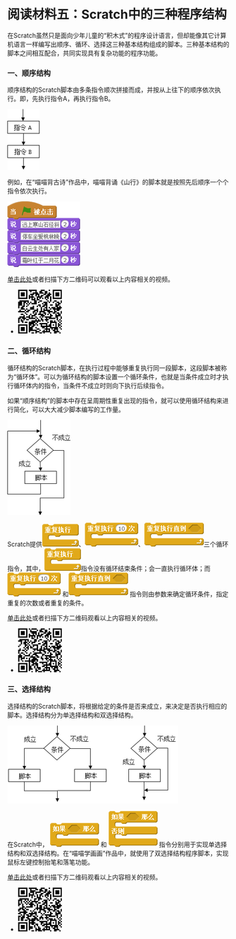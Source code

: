 # 阅读材料五：Scratch中的三种程序结构



在Scratch虽然只是面向少年儿童的“积木式”的程序设计语言，但却能像其它计算机语言一样编写出顺序、循环、选择这三种基本结构组成的脚本。三种基本结构的脚本之间相互配合，共同实现具有复杂功能的程序功能。



### 一、顺序结构

顺序结构的Scratch脚本由多条指令顺次拼接而成，并按从上往下的顺序依次执行。即，先执行指令A，再执行指令B。

![](../../.gitbook/assets/scratch15-1.png)

例如，在“喵喵背古诗”作品中，喵喵背诵《山行》的脚本就是按照先后顺序一个个指令依次执行。

![](../../.gitbook/assets/scratch15-2.png)



[单击此处](http://haohaodada.com/video/a21101.php)或者扫描下方二维码可以观看以上内容相关的视频。

* ![](../../.gitbook/assets/a21101.png) 





### 二、循环结构

循环结构的Scratch脚本，在执行过程中能够重复执行同一段脚本，这段脚本被称为“循环体”。可以为循环结构的脚本设置一个循环条件，也就是当条件成立时才执行循环体内的指令，当条件不成立时则向下执行后续指令。

如果“顺序结构”的脚本中存在呈周期性重复出现的指令，就可以使用循环结构来进行简化，可以大大减少脚本编写的工作量。

![](../../.gitbook/assets/scratch15-3.png)

Scratch提供![](../../.gitbook/assets/scratch9-8.png)、![](../../.gitbook/assets/scratch4-3.png)、![](../../.gitbook/assets/scratch8-5.png)三个循环指令，其中，![](../../.gitbook/assets/scratch9-8.png)指令没有循环结束条件；会一直执行循环体；而 ![](../../.gitbook/assets/scratch4-3.png) 和![](../../.gitbook/assets/scratch8-5.png) 指令则由参数来确定循环条件，指定重复的次数或者重复的条件。



[单击此处](http://haohaodada.com/video/a21102.php)或者扫描下方二维码观看以上内容相关的视频。

* ![](../../.gitbook/assets/a21102.png) 





### 三、选择结构

选择结构的Scratch脚本，将根据给定的条件是否来成立，来决定是否执行相应的脚本。选择结构分为单选择结构和双选择结构。

![](../../.gitbook/assets/scratch15-4.png)

在Scratch中， ![](../../.gitbook/assets/scratch15-5.png) 和 ![](../../.gitbook/assets/scratch9-7.png) 指令分别用于实现单选择结构和双选择结构。在“喵喵学画画”作品中，就使用了双选择结构程序脚本，实现鼠标左键控制抬笔和落笔功能。



[单击此处](http://haohaodada.com/video/a21103.php)或者扫描下方二维码观看以上内容相关的视频。

* ![](../../.gitbook/assets/a21103.png) 

 